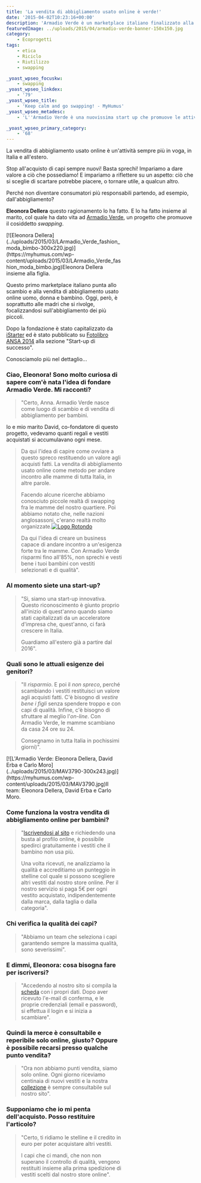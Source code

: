 ```yaml
---
title: 'La vendita di abbigliamento usato online è verde!'
date: '2015-04-02T10:23:16+00:00'
description: 'Armadio Verde è un marketplace italiano finalizzato alla vendita di abbigliamento usato online'
featuredImage: ../uploads/2015/04/armadio-verde-banner-150x150.jpg
category:
    - Ecoprogetti
tags:
    - etica
    - Riciclo
    - Riutilizzo
    - swapping

_yoast_wpseo_focuskw:
    - swapping
_yoast_wpseo_linkdex:
    - '79'
_yoast_wpseo_title:
    - 'Keep calm and go swapping! - MyHumus'
_yoast_wpseo_metadesc:
    - 'L''Armadio Verde è una nuovissima start up che promuove le attività di swapping per andare incontro alle esigenze dei genitori di tutta Italia.'

_yoast_wpseo_primary_category:
    - '68'
---
```



La vendita di abbigliamento usato online è un'attività sempre più in voga, in Italia e all'estero.

Stop all'acquisto di capi sempre nuovi! Basta sprechi! Impariamo a dare valore a ciò che possediamo!
E impariamo a riflettere su un aspetto: ciò che si sceglie di scartare potrebbe piacere, o tornare utile, a qualcun altro.

Perché non diventare consumatori più responsabili partendo, ad esempio, dall'abbigliamento?

**Eleonora Dellera** questo ragionamento lo ha fatto. E lo ha fatto insieme al marito, col quale ha dato vita ad [Armadio Verde](http://www.armadioverde.it), un progetto che promuove il cosiddetto *swapping*.

<div class="wp-caption alignright" id="attachment_1341" style="width: 310px">[![Eleonora Dellera](../uploads/2015/03/LArmadio_Verde_fashion_moda_bimbo-300x220.jpg)](https://myhumus.com/wp-content/uploads/2015/03/LArmadio_Verde_fashion_moda_bimbo.jpg)Eleonora Dellera insieme alla figlia.

Questo primo marketplace italiano punta allo scambio e alla vendita di abbigliamento usato online uomo, donna e bambino. Oggi, però, è soprattutto alle madri che si rivolge, focalizzandosi sull'abbigliamento dei più piccoli.

Dopo la fondazione è stato capitalizzato da [iStarter](http://www.istarter.it) ed è stato pubblicato su [Fotolibro ANSA 2014](http://www.ansa.it/sito/notizie/speciali/2014/12/10/photoansa-2014-la-carica-delle-startup_8d43e4f8-7478-4496-8541-6a1432723327.html) alla sezione "Start-up di successo".

Conosciamolo più nel dettaglio...

### Ciao, Eleonora! Sono molto curiosa di sapere com'è nata l'idea di fondare Armadio Verde. Mi racconti?

> "Certo, Anna. Armadio Verde nasce come luogo di scambio e di vendita di abbigliamento per bambini.
>
Io e mio marito David, co-fondatore di questo progetto, vedevamo quanti regali e vestiti acquistati si accumulavano ogni mese.
>
> Da qui l'idea di capire come ovviare a questo spreco restituendo un valore agli acquisti fatti. La vendita di abbigliamento usato online come metodo per andare incontro alle mamme di tutta Italia, in altre parole.
>
> Facendo alcune ricerche abbiamo conosciuto piccole realtà di swapping fra le mamme del nostro quartiere. Poi abbiamo notato che, nelle nazioni anglosassoni, c'erano realtà molto organizzate.[![Logo Rotondo](../uploads/2015/03/Logo-Rotondo.jpg)](https://myhumus.com/wp-content/uploads/2015/03/Logo-Rotondo.jpg)
>
> Da qui l'idea di creare un business capace di andare incontro a un'esigenza forte tra le mamme. Con Armadio Verde risparmi fino all'85%, non sprechi e vesti bene i tuoi bambini con vestiti selezionati e di qualità".

### Al momento siete una start-up?

> "Sì, siamo una start-up innovativa. Questo riconoscimento è giunto proprio all'inizio di quest'anno quando siamo stati capitalizzati da un acceleratore d'impresa che, quest'anno, ci farà crescere in Italia.
>
> Guardiamo all'estero già a partire dal 2016".

### Quali sono le attuali esigenze dei genitori?

> "Il *risparmio*. E poi il *non spreco*, perché scambiando i vestiti restituisci un valore agli acquisti fatti. C'è bisogno di *vestire bene i figli* senza spendere troppo e con capi di qualità. Infine, c'è bisogno di sfruttare al meglio l'*on-line*. Con Armadio Verde, le mamme scambiano da casa 24 ore su 24.
>
> Consegnamo in tutta Italia in pochissimi giorni)".

<div class="wp-caption alignright" id="attachment_1348" style="width: 310px">[![L'Armadio Verde: Eleonora Dellera, David Erba e Carlo Moro](../uploads/2015/03/MAV3790-300x243.jpg)](https://myhumus.com/wp-content/uploads/2015/03/MAV3790.jpg)Il team: Eleonora Dellera, David Erba e Carlo Moro.

### Come funziona la vostra vendita di abbigliamento online per bambini?

> "[Iscrivendosi al sito](http://www.armadioverde.it/iscriviti/) e richiedendo una busta al profilo online, è possibile spedirci gratuitamente i vestiti che il bambino non usa più.
>
> Una volta ricevuti, ne analizziamo la qualità e accreditiamo un punteggio in stelline col quale si possono scegliere altri vestiti dal nostro store online. Per il nostro servizio si paga 5€ per ogni vestito acquistato, indipendentemente dalla marca, dalla taglia o dalla categoria".

### Chi verifica la qualità dei capi?

> "Abbiamo un team che seleziona i capi garantendo sempre la massima qualità, sono severissimi".

### E dimmi, Eleonora: cosa bisogna fare per iscriversi?

> "Accedendo al nostro sito si compila la [scheda](http://www.armadioverde.it/iscriviti/) con i propri dati. Dopo aver ricevuto l'e-mail di conferma, e le proprie credenziali (email e password), si effettua il login e si inizia a scambiare".

### Quindi la merce è consultabile e reperibile solo online, giusto? Oppure è possibile recarsi presso qualche punto vendita?

> "Ora non abbiamo punti vendita, siamo solo online. Ogni giorno riceviamo centinaia di nuovi vestiti e la nostra [collezione](http://www.armadioverde.it/collezione/) è sempre consultabile sul nostro sito".

### Supponiamo che io mi penta dell'acquisto. Posso restituire l'articolo?

> "Certo, ti ridiamo le stelline e il credito in euro per poter acquistare altri vestiti.
>
> I capi che ci mandi, che non non superano il controllo di qualità, vengono restituiti insieme alla prima spedizione di vestiti scelti dal nostro store online".
